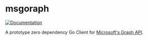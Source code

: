 # msgoraph

[![Documentation](https://godoc.org/github.com/mhoc/msgoraph?status.svg)](http://godoc.org/github.com/mhoc/msgoraph)

A prototype zero dependency Go Client for [Microsoft's Graph API](https://developer.microsoft.com/en-us/graph/docs/concepts/overview).


